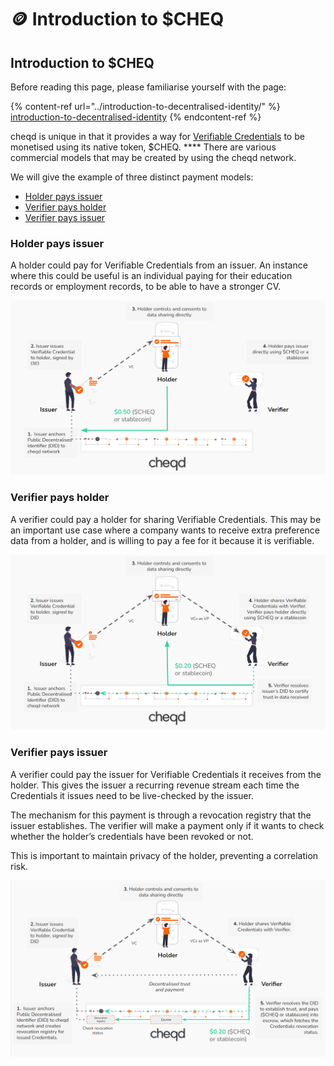 # 🪙 Introduction to $CHEQ

## Introduction to $CHEQ

Before reading this page, please familiarise yourself with the page:

{% content-ref url="../introduction-to-decentralised-identity/" %}
[introduction-to-decentralised-identity](../introduction-to-decentralised-identity/)
{% endcontent-ref %}

cheqd is unique in that it provides a way for [Verifiable Credentials](../introduction-to-decentralised-identity/what-is-a-verifiable-credential-vc/) to be monetised using its native token, $CHEQ. **** There are various commercial models that may be created by using the cheqd network.

We will give the example of three distinct payment models:

* [Holder pays issuer](./#holder-pays-issuer)
* [Verifier pays holder](./#verifier-pays-holder)
* [Verifier pays issuer](./#verifier-pays-issuer)

### Holder pays issuer

A holder could pay for Verifiable Credentials from an issuer. An instance where this could be useful is an individual paying for their education records or employment records, to be able to have a stronger CV.

![Holder pays Issuer](../../.gitbook/assets/Holder%20pays%20Issuer.png)

### Verifier pays holder

A verifier could pay a holder for sharing Verifiable Credentials. This may be an important use case where a company wants to receive extra preference data from a holder, and is willing to pay a fee for it because it is verifiable.

![Verifier pays Holder](../../.gitbook/assets/Verifier%20pays%20Holder.png)

### Verifier pays issuer

A verifier could pay the issuer for Verifiable Credentials it receives from the holder. This gives the issuer a recurring revenue stream each time the Credentials it issues need to be live-checked by the issuer.

The mechanism for this payment is through a revocation registry that the issuer establishes. The verifier will make a payment only if it wants to check whether the holder’s credentials have been revoked or not.

This is important to maintain privacy of the holder, preventing a correlation risk.

![Verifier pays Issuer](../../.gitbook/assets/Verifier%20pays%20Issuer.png)
